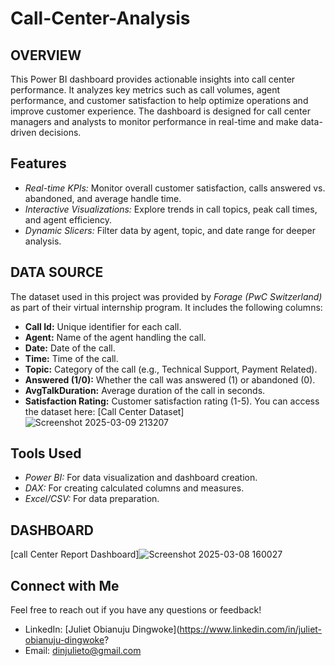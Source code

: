 # Call-Center-Analysis
## OVERVIEW
This Power BI dashboard provides actionable insights into call center performance. It analyzes key metrics such as call volumes, agent performance, and customer satisfaction to help optimize operations and improve customer experience. The dashboard is designed for call center managers and analysts to monitor performance in real-time and make data-driven decisions.
## Features
- *Real-time KPIs:* Monitor overall customer satisfaction, calls answered vs. abandoned, and average handle time.
- *Interactive Visualizations:* Explore trends in call topics, peak call times, and agent efficiency.
- *Dynamic Slicers:* Filter data by agent, topic, and date range for deeper analysis.
## DATA SOURCE
The dataset used in this project was provided by *Forage (PwC Switzerland)* as part of their virtual internship program. It includes the following columns:
- **Call Id:** Unique identifier for each call.
- **Agent:** Name of the agent handling the call.
- **Date:** Date of the call.
- **Time:** Time of the call.
- **Topic:** Category of the call (e.g., Technical Support, Payment Related).
- **Answered (1/0):** Whether the call was answered (1) or abandoned (0).
- **AvgTalkDuration:** Average duration of the call in seconds.
- **Satisfaction Rating:** Customer satisfaction rating (1-5). You can access the dataset here: [Call Center Dataset]![Screenshot 2025-03-09 213207](https://github.com/user-attachments/assets/f73f5dba-8db7-4bc1-9d44-a2bc512c7079)

## Tools Used
- *Power BI:* For data visualization and dashboard creation.
- *DAX:* For creating calculated columns and measures.
- *Excel/CSV:* For data preparation.
## DASHBOARD
[call Center Report Dashboard]![Screenshot 2025-03-08 160027](https://github.com/user-attachments/assets/1924b2dc-9ede-49b5-bebf-60feacb1ce98)
## Connect with Me
Feel free to reach out if you have any questions or feedback!  
- LinkedIn: [Juliet Obianuju Dingwoke](https://www.linkedin.com/in/juliet-obianuju-dingwoke?
- Email: dinjulieto@gmail.com
